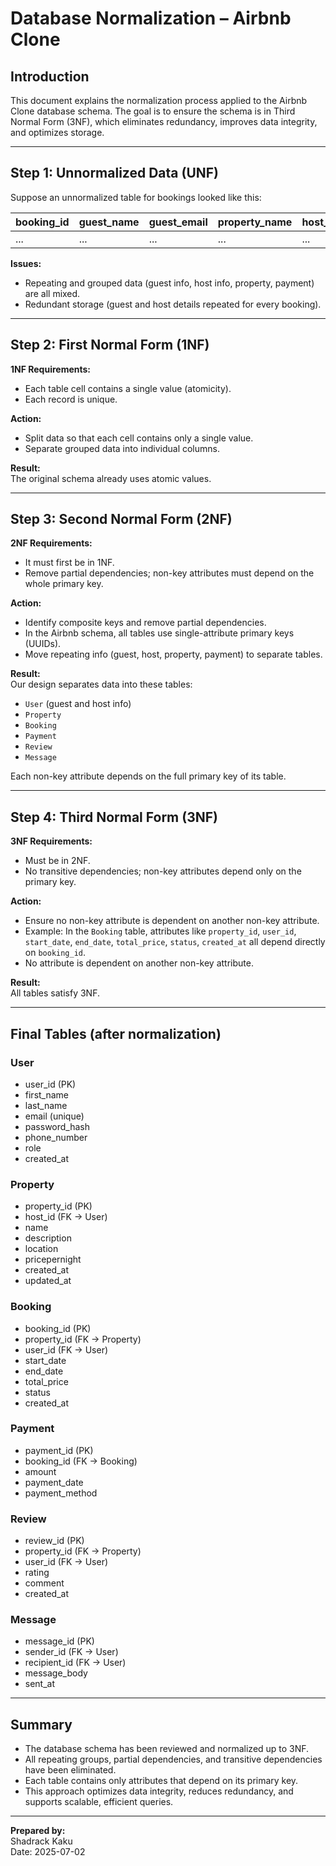 # Database Normalization – Airbnb Clone

## Introduction

This document explains the normalization process applied to the Airbnb Clone database schema. The goal is to ensure the schema is in Third Normal Form (3NF), which eliminates redundancy, improves data integrity, and optimizes storage.

---

## Step 1: Unnormalized Data (UNF)

Suppose an unnormalized table for bookings looked like this:

| booking_id | guest_name | guest_email | property_name | host_name | start_date | end_date | payment_amount | payment_method |
|------------|------------|-------------|---------------|-----------|------------|----------|---------------|---------------|
| ...        | ...        | ...         | ...           | ...       | ...        | ...      | ...           | ...           |

**Issues:**  
- Repeating and grouped data (guest info, host info, property, payment) are all mixed.
- Redundant storage (guest and host details repeated for every booking).

---

## Step 2: First Normal Form (1NF)

**1NF Requirements:**  
- Each table cell contains a single value (atomicity).
- Each record is unique.

**Action:**  
- Split data so that each cell contains only a single value.
- Separate grouped data into individual columns.

**Result:**  
The original schema already uses atomic values.

---

## Step 3: Second Normal Form (2NF)

**2NF Requirements:**  
- It must first be in 1NF.
- Remove partial dependencies; non-key attributes must depend on the whole primary key.

**Action:**  
- Identify composite keys and remove partial dependencies.
- In the Airbnb schema, all tables use single-attribute primary keys (UUIDs).
- Move repeating info (guest, host, property, payment) to separate tables.

**Result:**  
Our design separates data into these tables:
- `User` (guest and host info)
- `Property`
- `Booking`
- `Payment`
- `Review`
- `Message`

Each non-key attribute depends on the full primary key of its table.

---

## Step 4: Third Normal Form (3NF)

**3NF Requirements:**  
- Must be in 2NF.
- No transitive dependencies; non-key attributes depend only on the primary key.

**Action:**  
- Ensure no non-key attribute is dependent on another non-key attribute.
- Example: In the `Booking` table, attributes like `property_id`, `user_id`, `start_date`, `end_date`, `total_price`, `status`, `created_at` all depend directly on `booking_id`.
- No attribute is dependent on another non-key attribute.

**Result:**  
All tables satisfy 3NF.

---

## Final Tables (after normalization)

### User

- user_id (PK)
- first_name
- last_name
- email (unique)
- password_hash
- phone_number
- role
- created_at

### Property

- property_id (PK)
- host_id (FK → User)
- name
- description
- location
- pricepernight
- created_at
- updated_at

### Booking

- booking_id (PK)
- property_id (FK → Property)
- user_id (FK → User)
- start_date
- end_date
- total_price
- status
- created_at

### Payment

- payment_id (PK)
- booking_id (FK → Booking)
- amount
- payment_date
- payment_method

### Review

- review_id (PK)
- property_id (FK → Property)
- user_id (FK → User)
- rating
- comment
- created_at

### Message

- message_id (PK)
- sender_id (FK → User)
- recipient_id (FK → User)
- message_body
- sent_at

---

## Summary

- The database schema has been reviewed and normalized up to 3NF.
- All repeating groups, partial dependencies, and transitive dependencies have been eliminated.
- Each table contains only attributes that depend on its primary key.
- This approach optimizes data integrity, reduces redundancy, and supports scalable, efficient queries.

---

**Prepared by:**  
Shadrack Kaku  
Date: 2025-07-02